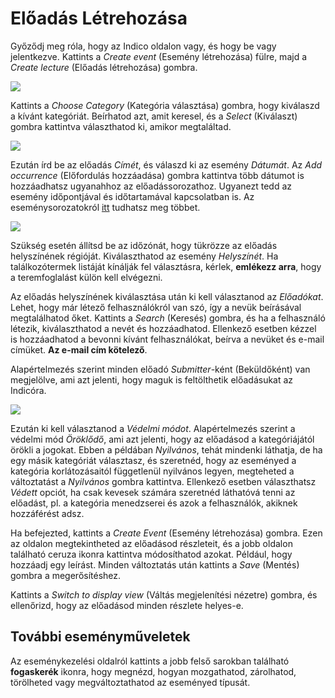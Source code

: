 # Előadás Létrehozása

Győződj meg róla, hogy az Indico oldalon vagy, és hogy be vagy jelentkezve.
Kattints a _Create event_ (Esemény létrehozása) fülre, majd a _Create lecture_ (Előadás létrehozása) gombra.

![](../assets/lecture_create_1.png)

Kattints a _Choose Category_ (Kategória választása) gombra, hogy kiválaszd a kívánt kategóriát. Beírhatod azt, amit keresel, és a _Select_ (Kiválaszt) gombra kattintva választhatod ki, amikor megtaláltad.

![](../assets/lecture_category_select.png)

Ezután írd be az előadás _Címét_, és válaszd ki az esemény _Dátumát_. Az _Add occurrence_ (Előfordulás hozzáadása) gombra kattintva több dátumot is hozzáadhatsz ugyanahhoz az előadássorozathoz. Ugyanezt tedd az esemény időpontjával és időtartamával kapcsolatban is. Az eseménysorozatokról [itt](../event_series.md) tudhatsz meg többet.

![](../assets/lecture_occurrence.png)

Szükség esetén állítsd be az időzónát, hogy tükrözze az előadás helyszínének régióját.
Kiválaszthatod az esemény _Helyszínét_. Ha találkozótermek listáját kínálják fel választásra, kérlek, **emlékezz arra**, hogy a teremfoglalást külön kell elvégezni.

Az előadás helyszínének kiválasztása után ki kell választanod az _Előadókat_.
Lehet, hogy már létező felhasználókról van szó, így a nevük beírásával megtalálhatod őket. Kattints a _Search_ (Keresés) gombra, és ha a felhasználó létezik, kiválaszthatod a nevét és hozzáadhatod.
Ellenkező esetben kézzel is hozzáadhatod a bevonni kívánt felhasználókat, beírva a nevüket és e-mail címüket. **Az e-mail cím kötelező**.

Alapértelmezés szerint minden előadó _Submitter_-ként (Beküldőként) van megjelölve,
ami azt jelenti, hogy maguk is feltölthetik előadásukat az Indicóra.

![](../assets/lecture_submitter_manual.png)

Ezután ki kell választanod a _Védelmi módot_. Alapértelmezés szerint a védelmi mód _Öröklődő_, ami azt jelenti, hogy az előadásod a kategóriájától örökli a jogokat. Ebben a példában _Nyilvános_, tehát mindenki láthatja, de ha egy másik kategóriát választasz, és szeretnéd, hogy az eseményed a kategória korlátozásaitól függetlenül nyilvános legyen, megteheted a változtatást a _Nyilvános_ gombra kattintva. Ellenkező esetben választhatsz _Védett_ opciót, ha csak kevesek számára szeretnéd láthatóvá tenni az előadást, pl. a kategória menedzserei és azok a felhasználók, akiknek hozzáférést adsz.

Ha befejezted, kattints a _Create Event_ (Esemény létrehozása) gombra.
Ezen az oldalon megtekintheted az előadásod részleteit, és a jobb oldalon található ceruza ikonra kattintva módosíthatod azokat.
Például, hogy hozzáadj egy leírást. Minden változtatás után kattints a _Save_ (Mentés) gombra a megerősítéshez.

Kattints a _Switch to display view_ (Váltás megjelenítési nézetre) gombra, és ellenőrizd, hogy az előadásod minden részlete helyes-e.

## További eseményműveletek

Az eseménykezelési oldalról kattints a jobb felső sarokban található **fogaskerék** ikonra, hogy megnézd, hogyan mozgathatod, zárolhatod, törölheted vagy megváltoztathatod az eseményed típusát.
